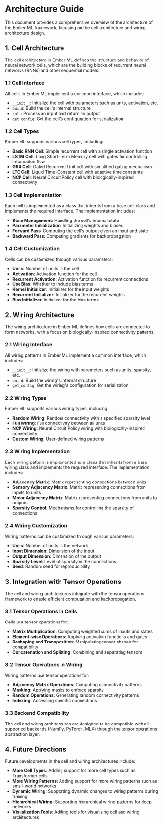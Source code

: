 # Architecture Guide

This document provides a comprehensive overview of the architecture of the Ember ML framework, focusing on the cell architecture and wiring architecture design.

## 1. Cell Architecture

The cell architecture in Ember ML defines the structure and behavior of neural network cells, which are the building blocks of recurrent neural networks (RNNs) and other sequential models.

### 1.1 Cell Interface

All cells in Ember ML implement a common interface, which includes:

- `__init__`: Initialize the cell with parameters such as units, activation, etc.
- `build`: Build the cell's internal structure
- `call`: Process an input and return an output
- `get_config`: Get the cell's configuration for serialization

### 1.2 Cell Types

Ember ML supports various cell types, including:

- **Basic RNN Cell**: Simple recurrent cell with a single activation function
- **LSTM Cell**: Long Short-Term Memory cell with gates for controlling information flow
- **GRU Cell**: Gated Recurrent Unit cell with simplified gating mechanism
- **LTC Cell**: Liquid Time-Constant cell with adaptive time constants
- **NCP Cell**: Neural Circuit Policy cell with biologically-inspired connectivity

### 1.3 Cell Implementation

Each cell is implemented as a class that inherits from a base cell class and implements the required interface. The implementation includes:

- **State Management**: Handling the cell's internal state
- **Parameter Initialization**: Initializing weights and biases
- **Forward Pass**: Computing the cell's output given an input and state
- **Backward Pass**: Computing gradients for backpropagation

### 1.4 Cell Customization

Cells can be customized through various parameters:

- **Units**: Number of units in the cell
- **Activation**: Activation function for the cell
- **Recurrent Activation**: Activation function for recurrent connections
- **Use Bias**: Whether to include bias terms
- **Kernel Initializer**: Initializer for the input weights
- **Recurrent Initializer**: Initializer for the recurrent weights
- **Bias Initializer**: Initializer for the bias terms

## 2. Wiring Architecture

The wiring architecture in Ember ML defines how cells are connected to form networks, with a focus on biologically-inspired connectivity patterns.

### 2.1 Wiring Interface

All wiring patterns in Ember ML implement a common interface, which includes:

- `__init__`: Initialize the wiring with parameters such as units, sparsity, etc.
- `build`: Build the wiring's internal structure
- `get_config`: Get the wiring's configuration for serialization

### 2.2 Wiring Types

Ember ML supports various wiring types, including:

- **Random Wiring**: Random connectivity with a specified sparsity level
- **Full Wiring**: Full connectivity between all units
- **NCP Wiring**: Neural Circuit Policy wiring with biologically-inspired connectivity
- **Custom Wiring**: User-defined wiring patterns

### 2.3 Wiring Implementation

Each wiring pattern is implemented as a class that inherits from a base wiring class and implements the required interface. The implementation includes:

- **Adjacency Matrix**: Matrix representing connections between units
- **Sensory Adjacency Matrix**: Matrix representing connections from inputs to units
- **Motor Adjacency Matrix**: Matrix representing connections from units to outputs
- **Sparsity Control**: Mechanisms for controlling the sparsity of connections

### 2.4 Wiring Customization

Wiring patterns can be customized through various parameters:

- **Units**: Number of units in the network
- **Input Dimension**: Dimension of the input
- **Output Dimension**: Dimension of the output
- **Sparsity Level**: Level of sparsity in the connections
- **Seed**: Random seed for reproducibility

## 3. Integration with Tensor Operations

The cell and wiring architectures integrate with the tensor operations framework to enable efficient computation and backpropagation.

### 3.1 Tensor Operations in Cells

Cells use tensor operations for:

- **Matrix Multiplication**: Computing weighted sums of inputs and states
- **Element-wise Operations**: Applying activation functions and gates
- **Reshaping and Transposition**: Manipulating tensor shapes for compatibility
- **Concatenation and Splitting**: Combining and separating tensors

### 3.2 Tensor Operations in Wiring

Wiring patterns use tensor operations for:

- **Adjacency Matrix Operations**: Computing connectivity patterns
- **Masking**: Applying masks to enforce sparsity
- **Random Operations**: Generating random connectivity patterns
- **Indexing**: Accessing specific connections

### 3.3 Backend Compatibility

The cell and wiring architectures are designed to be compatible with all supported backends (NumPy, PyTorch, MLX) through the tensor operations abstraction layer.

## 4. Future Directions

Future developments in the cell and wiring architectures include:

- **More Cell Types**: Adding support for more cell types such as Transformer cells
- **More Wiring Patterns**: Adding support for more wiring patterns such as small-world networks
- **Dynamic Wiring**: Supporting dynamic changes to wiring patterns during training
- **Hierarchical Wiring**: Supporting hierarchical wiring patterns for deep networks
- **Visualization Tools**: Adding tools for visualizing cell and wiring architectures
